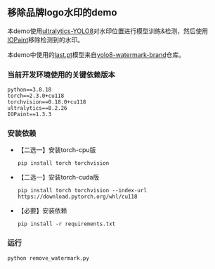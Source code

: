 ## 移除品牌logo水印的demo

本demo使用[ultralytics-YOLO8](https://github.com/ultralytics/ultralytics)对水印位置进行模型训练&检测，然后使用[IOPaint](https://github.com/Sanster/IOPaint)移除检测到的水印。

本demo中使用的[last.pt](models/last.pt)模型来自[yolo8-watermark-brand](https://github.com/Samge0/yolo8-watermark-brand)仓库。


### 当前开发环境使用的关键依赖版本
```text
python==3.8.18
torch==2.3.0+cu118
torchvision==0.18.0+cu118
ultralytics==8.2.26
IOPaint==1.3.3
```


### 安装依赖
- 【二选一】安装torch-cpu版
    ```shell
    pip install torch torchvision
    ```
- 【二选一】安装torch-cuda版
    ```shell
    pip install torch torchvision --index-url https://download.pytorch.org/whl/cu118
    ```
- 【必要】安装依赖
    ```shell
    pip install -r requirements.txt
    ```


### 运行
```shell
python remove_watermark.py
```
